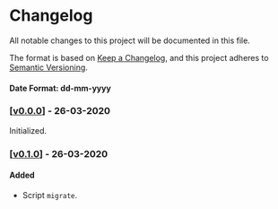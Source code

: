 # Changelog
All notable changes to this project will be documented in this file.

The format is based on [Keep a Changelog](https://keepachangelog.com/en/1.0.0/),
and this project adheres to [Semantic Versioning](https://semver.org/spec/v2.0.0.html).

#### Date Format: dd-mm-yyyy

### [[v0.0.0](https://github.com/HarshKhandeparkar/migrate/releases/tag/v0.0.0)] - 26-03-2020
Initialized.

### [[v0.1.0](https://github.com/HarshKhandeparkar/migrate/releases/tag/v0.1.0)] - 26-03-2020
#### Added
- Script `migrate`.
